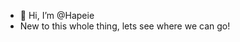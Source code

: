 - 👋 Hi, I’m @Hapeie
- New to this whole thing, lets see where we can go!


<!---
Hapeie/Hapeie is a ✨ special ✨ repository because its `README.md` (this file) appears on your GitHub profile.
You can click the Preview link to take a look at your changes.
--->
